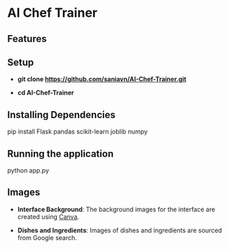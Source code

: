 # AI Chef Trainer 
<p align="justify"> </p>

## Features 

## Setup

- **git clone https://github.com/saniavn/AI-Chef-Trainer.git**

- **cd AI-Chef-Trainer**

## Installing Dependencies
pip install Flask pandas scikit-learn joblib numpy

## Running the application
python app.py

## Images

- **Interface Background**: The background images for the interface are created using [Canva](https://www.canva.com/).

- **Dishes and Ingredients**: Images of dishes and ingredients are sourced from Google search.


